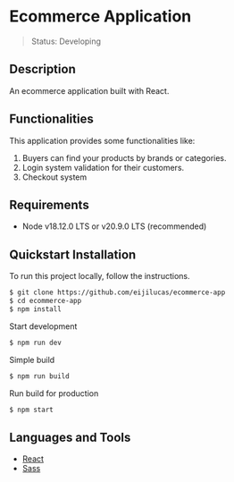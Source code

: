 # Ecommerce Application
> Status: Developing

## Description
An ecommerce application built with React. 

## Functionalities
This application provides some functionalities like:

1. Buyers can find your products by brands or categories.
2. Login system validation for their customers.
3. Checkout system

## Requirements
- Node v18.12.0 LTS or v20.9.0 LTS (recommended)

## Quickstart Installation

To run this project locally, follow the instructions.

```bash 
$ git clone https://github.com/eijilucas/ecommerce-app
$ cd ecommerce-app
$ npm install
```

Start development
```bash
$ npm run dev
```

Simple build
```bash
$ npm run build
```

Run build for production
```bash
$ npm start
```

## Languages and Tools
- [React](https://react.dev)
- [Sass](https://sass-lang.com)




